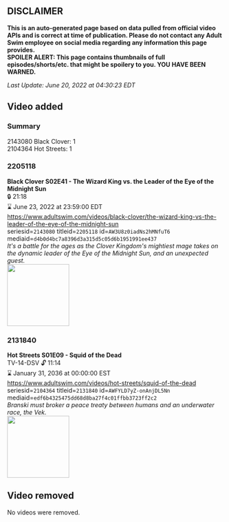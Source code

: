 ## DISCLAIMER
**This is an auto-generated page based on data pulled from official video APIs and is correct at time of publication. Please do not contact any Adult Swim employee on social media regarding any information this page provides.**  
**SPOILER ALERT: This page contains thumbnails of full episodes/shorts/etc. that might be spoilery to you. YOU HAVE BEEN WARNED.**  

_Last Update: June 20, 2022 at 04:30:23 EDT_
## Video added
### Summary
2143080 Black Clover: 1  
2104364 Hot Streets: 1  
### 2205118
**Black Clover S02E41 - The Wizard King vs. the Leader of the Eye of the Midnight Sun**  
 🔒 21:18  
⌛ June 23, 2022 at 23:59:00 EDT  
https://www.adultswim.com/videos/black-clover/the-wizard-king-vs-the-leader-of-the-eye-of-the-midnight-sun  
seriesid=`2143080` titleid=`2205118` id=`AW3U8z0iadNs2hMNfuT6` mediaid=`d4b0d4bc7a8396d3a315d5c05d6b1951991ee437`  
_It's a battle for the ages as the Clover Kingdom's mightiest mage takes on the dynamic leader of the Eye of the Midnight Sun, and an unexpected guest._  
<a href="https://media.cdn.adultswim.com/uploads/20191016/thumbnails/2_1910161022441-BlackClover_092.jpg"><img src="https://media.cdn.adultswim.com/uploads/20191016/thumbnails/2_1910161022441-BlackClover_092.jpg" height="144px" /></a>
### 2131840
**Hot Streets S01E09 - Squid of the Dead**  
TV-14-DSV 🔓 11:14  
⌛ January 31, 2036 at 00:00:00 EST  
https://www.adultswim.com/videos/hot-streets/squid-of-the-dead  
seriesid=`2104364` titleid=`2131840` id=`AWFYLD7yZ-onAnjDL5Nn` mediaid=`edf6b4325475dd68d8ba27f4c01ffbb3723ff2c2`  
_Branski must broker a peace treaty between humans and an underwater race, the Vek._  
<a href="https://media.cdn.adultswim.com/uploads/20200305/thumbnails/2_20351527562-HotStreets_109_dup-20171003.jpg"><img src="https://media.cdn.adultswim.com/uploads/20200305/thumbnails/2_20351527562-HotStreets_109_dup-20171003.jpg" height="144px" /></a>
## Video removed
No videos were removed.  
